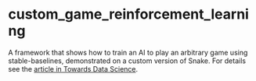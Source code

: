# custom_game_reinforcement_learning
A framework that shows how to train an AI to play an arbitrary game using stable-baselines, demonstrated on a custom version of Snake.
For details see the [article in Towards Data Science](https://towardsdatascience.com/how-to-train-an-ai-to-play-any-game-f1489f3bc5c).
